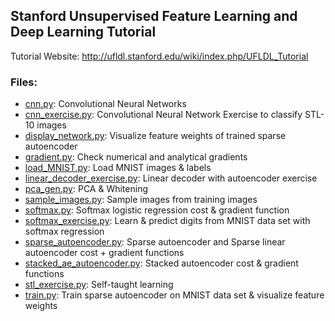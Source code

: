## Stanford Unsupervised Feature Learning and Deep Learning Tutorial

Tutorial Website: http://ufldl.stanford.edu/wiki/index.php/UFLDL_Tutorial

### Files:
* [cnn.py](cnn.py): Convolutional Neural Networks
* [cnn_exercise.py](cnn_exercise.py): Convolutional Neural Network Exercise to classify STL-10 images
* [display_network.py](display_network.py): Visualize feature weights of trained sparse autoencoder
* [gradient.py](gradient.py): Check numerical and analytical gradients
* [load_MNIST.py](load_MNIST.py): Load MNIST images & labels
* [linear_decoder_exercise.py](linear_decoder_exercise.py): Linear decoder with autoencoder exercise
* [pca_gen.py](pca_gen.py): PCA & Whitening
* [sample_images.py](sample_images.py): Sample images from training images
* [softmax.py](softmax.py): Softmax logistic regression cost & gradient function
* [softmax_exercise.py](softmax_exercise.py): Learn & predict digits from MNIST data set with softmax regression
* [sparse_autoencoder.py](sparse_autoencoder.py): Sparse autoencoder and Sparse linear autoencoder cost + gradient functions
* [stacked_ae_autoencoder.py](stacked_ae_autoencoder.py): Stacked autoencoder cost & gradient functions
* [stl_exercise.py](stl_exercise.py): Self-taught learning
* [train.py](train.py): Train sparse autoencoder on MNIST data set & visualize feature weights
